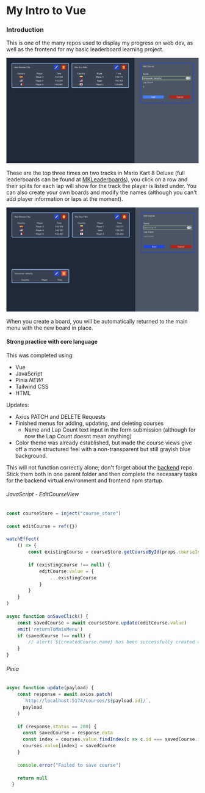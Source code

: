 My Intro to Vue
======

### Introduction
This is one of the many repos used to display my progress on web dev, as well as the frontend for my basic leaderboard learning project.

![(Preview)](images/preview.png)

These are the top three times on two tracks in Mario Kart 8 Deluxe (full leaderboards can be found at [MKLeaderboards](https://www.mkleaderboards.com/mk8dx)), you click on a row and their splits for each lap will show for the track the player is listed under. You can also create your own boards and modify the names (although you can't add player information or laps at the moment).

![(Preview)](images/preview2.png)

When you create a board, you will be automatically returned to the main menu with the new board in place.

#### Strong practice with core language
This was completed using:

* Vue
* JavaScript
* Pinia  *NEW!*
* Tailwind CSS
* HTML

Updates:

* Axios PATCH and DELETE Requests
* Finished menus for adding, updating, and deleting courses
  * Name and Lap Count text input in the form submission (although for now the Lap Count doesnt mean anything)
* Color theme was already established, but made the course views give off a more structured feel with a non-transparent but still grayish blue background.

This will not function correctly alone; don't forget about the [backend](https://github.com/FutureNine972/leaderboard-basic-flask) repo. Stick them both in one parent folder and then complete the necessary tasks for the backend virtual environment and frontend npm startup.

###### JavaScript - EditCourseView
```js
const courseStore = inject("course_store")

const editCourse = ref({})

watchEffect(
    () => {
        const existingCourse = courseStore.getCourseById(props.courseId)
        
        if (existingCourse !== null) {
            editCourse.value = {
                ...existingCourse
            }
        }
    }
)

async function onSaveClick() {
    const savedCourse = await courseStore.update(editCourse.value)
    emit('returnToMainMenu')
    if (savedCourse !== null) {
        // alert(`${createdCourse.name} has been successfully created with ID: ${createdCourse.id}`)
    }
}
```

###### Pinia
```js
async function update(payload) {
    const response = await axios.patch(
      `http://localhost:5174/courses/${payload.id}/`,
      payload
    )

    if (response.status == 200) {
      const savedCourse = response.data
      const index = courses.value.findIndex(c => c.id === savedCourse.id);
      courses.value[index] = savedCourse
    }
    
    console.error("Failed to save course")

    return null
  }
```